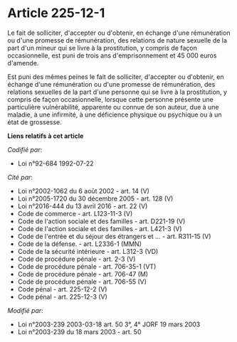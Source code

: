 # Article 225-12-1

Le fait de solliciter, d'accepter ou d'obtenir, en échange d'une rémunération ou d'une promesse de rémunération, des
relations de nature sexuelle de la part d'un mineur qui se livre à la prostitution, y compris de façon occasionnelle, est
puni de trois ans d'emprisonnement et 45 000 euros d'amende.

Est puni des mêmes peines le fait de solliciter, d'accepter ou d'obtenir, en échange d'une rémunération ou d'une promesse de
rémunération, des relations sexuelles de la part d'une personne qui se livre à la prostitution, y compris de façon
occasionnelle, lorsque cette personne présente une particulière vulnérabilité, apparente ou connue de son auteur, due à une
maladie, à une infirmité, à une déficience physique ou psychique ou à un état de grossesse.

**Liens relatifs à cet article**

_Codifié par_:

  - Loi n°92-684 1992-07-22

_Cité par_:

  - Loi n°2002-1062 du 6 août 2002 - art. 14 (V)
  - Loi n°2005-1720 du 30 décembre 2005 - art. 128 (V)
  - Loi n°2016-444 du 13 avril 2016 - art. 22 (V)
  - Code de commerce - art. L123-11-3 (V)
  - Code de l'action sociale et des familles - art. D221-19 (V)
  - Code de l'action sociale et des familles - art. L421-3 (V)
  - Code de l'entrée et du séjour des étrangers et ... - art. R311-15 (V)
  - Code de la défense. - art. L2336-1 (MMN)
  - Code de la sécurité intérieure - art. L312-3 (VD)
  - Code de procédure pénale - art. 2-3 (V)
  - Code de procédure pénale - art. 706-35-1 (VT)
  - Code de procédure pénale - art. 706-47 (M)
  - Code de procédure pénale - art. 706-55 (V)
  - Code pénal - art. 225-12-2 (V)
  - Code pénal - art. 225-12-3 (V)

_Modifié par_:

  - Loi n°2003-239 2003-03-18 art. 50 3°, 4° JORF 19 mars 2003
  - Loi n°2003-239 du 18 mars 2003 - art. 50

